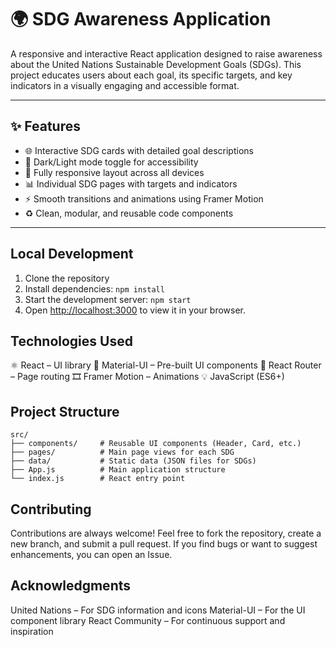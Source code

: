 # 🌍 SDG Awareness Application

A responsive and interactive React application designed to raise awareness about the United Nations Sustainable Development Goals (SDGs). This project educates users about each goal, its specific targets, and key indicators in a visually engaging and accessible format.

---

## ✨ Features

- 🌐 Interactive SDG cards with detailed goal descriptions
- 🌙 Dark/Light mode toggle for accessibility
- 📱 Fully responsive layout across all devices
- 📊 Individual SDG pages with targets and indicators
- ⚡ Smooth transitions and animations using Framer Motion
- ♻️ Clean, modular, and reusable code components

---

## Local Development

1. Clone the repository
2. Install dependencies: `npm install`
3. Start the development server: `npm start`
4. Open [http://localhost:3000](http://localhost:3000) to view it in your browser.

## Technologies Used

⚛️ React – UI library
🎨 Material-UI – Pre-built UI components
🔁 React Router – Page routing
🎞️ Framer Motion – Animations
💡 JavaScript (ES6+)

## Project Structure

```
src/
├── components/     # Reusable UI components (Header, Card, etc.)
├── pages/          # Main page views for each SDG
├── data/           # Static data (JSON files for SDGs)
├── App.js          # Main application structure
└── index.js        # React entry point

```

## Contributing

Contributions are always welcome!
Feel free to fork the repository, create a new branch, and submit a pull request.
If you find bugs or want to suggest enhancements, you can open an Issue.


## Acknowledgments

United Nations – For SDG information and icons
Material-UI – For the UI component library
React Community – For continuous support and inspiration
